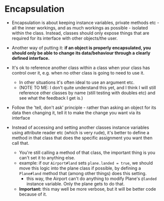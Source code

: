 # Encapsulation

* Encapsulation is about keeping instance variables, private methods etc - all the inner workings, and as much workings as possible - isolated within the class. Instead, classes should only expose things that are required for its interface with other objects/the user.
* Another way of putting it: **if an object is properly encapsulated, you should only be able to change its data/behaviour through a clearly defined interface.**
* It's ok to reference another class within a class when your class has control over it, e.g. when no other class is going to need to use it.
  * In other situations it's often ideal to use an argument etc.
  * (NOTE TO ME: I don't quite understand this yet, and I think I will still reference other classes by name (still testing with doubles etc) and see what the feedback I get is.)

* Follow the 'tell, don't ask' principle - rather than asking an object for its data then changing it, tell it to make the change you want via its interface

* Instead of accessing and setting another classes instance variables using attribute reader etc (which is very rude), it's better to define a method in that class that does the specific assignment you want then call that.
  * You're still calling a method of that class, the important thing is you can't set it to anything else.
  * example: if our `Airport#land` sets `plane.landed = true`, we should move this logic into the plane class if possible, by defining a `Plane#land` method that (among other things) does this setting.
    * this way, the Airport can't do anything to modify Plane's `@landed` instance variable. Only the plane gets to do that.
  * **Important:** this may well be more verbose, but it will be better code because of it.

